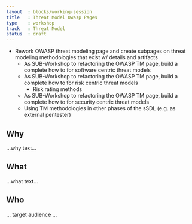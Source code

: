 ```yaml
---
layout  : blocks/working-session
title   : Threat Model Owasp Pages
type    : workshop
track   : Threat Model
status  : draft
---
```


- Rework OWASP threat modeling page and create subpages on threat modeling methodologies that exist w/ details and artifacts
  - As SUB-Workshop to refactoring the OWASP TM page, build a complete how to for software centric threat models
  - As SUB-Workshop to refactoring the OWASP TM page, build a complete how to for risk centric threat models
    - Risk rating methods
  - As SUB-Workshop to refactoring the OWASP TM page, build a complete how to for security centric threat models
  - Using TM methodologies in other phases of the sSDL (e.g. as external pentester)


## Why

...why text...

## What

...what text...

## Who

... target audience ...
